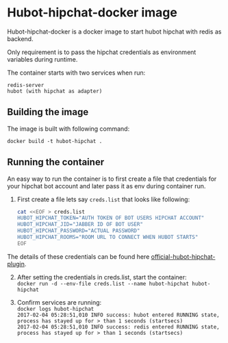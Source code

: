 # Hubot-hipchat-docker image 

Hubot-hipchat-docker is a docker image to start hubot hipchat with redis as backend.  

Only requirement is to pass the hipchat credentials as environment variables during runtime.  

The container starts with two services when run:
	
	redis-server
	hubot (with hipchat as adapter)

## Building the image

The image is built with following command:

	docker build -t hubot-hipchat .

## Running the container

An easy way to run the container is to first create a file that credentials for your hipchat bot account and later pass it as env during container 
run.  

1. First create a file lets say `creds.list` that looks like following:  
	```bash
	cat <<EOF > creds.list  
	HUBOT_HIPCHAT_TOKEN="AUTH TOKEN OF BOT USERS HIPCHAT ACCOUNT"  
	HUBOT_HIPCHAT_JID="JABBER ID OF BOT USER"  
	HUBOT_HIPCHAT_PASSWORD="ACTUAL PASSWORD"  
	HUBOT_HIPCHAT_ROOMS="ROOM URL TO CONNECT WHEN HUBOT STARTS"   
	EOF
	```  
The details of these credentials can be found here [official-hubot-hipchat-plugin](https://github.com/hipchat/hubot-hipchat).

2. After setting the credentials in creds.list, start the container:  
`docker run -d --env-file creds.list --name hubot-hipchat hubot-hipchat`

3. Confirm services are running:   
`docker logs hubot-hipchat`  
`2017-02-04 05:28:51,010 INFO success: hubot entered RUNNING state, process has stayed up for > than 1 seconds (startsecs)`  
`2017-02-04 05:28:51,010 INFO success: redis entered RUNNING state, process has stayed up for > than 1 seconds (startsecs)`  


